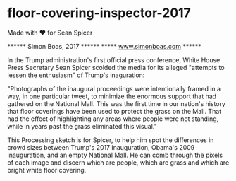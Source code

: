 # floor-covering-inspector-2017
Made with ♥ for Sean Spicer

****** Simon Boas, 2017 ******
***** www.simonboas.com ******
 
 In the Trump administration's first official press conference,
 White House Press Secretary Sean Spicer scolded the media for
 its alleged "attempts to lessen the enthusiasm" of Trump's 
 inaguration:
 
 "Photographs of the inaugural proceedings were intentionally 
 framed in a way, in one particular tweet, to minimize the 
 enormous support that had gathered on the National Mall. 
 This was the first time in our nation's history that 
 floor coverings have been used to protect the grass on the 
 Mall. That had the effect of highlighting any areas where 
 people were not standing, while in years past the grass 
 eliminated this visual."
 
 This Processing sketch is for Spicer, to help him spot the
 differences in crowd sizes between Trump's 2017 inauguration, 
 Obama's 2009 inauguration, and an empty National Mall. He can
 comb through the pixels of each image and discern which 
 are people, which are grass and which are bright white floor 
 covering.
